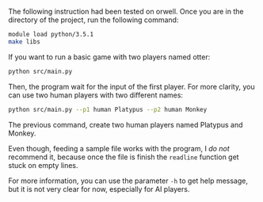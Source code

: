 The following instruction had been tested on orwell.
Once you are in the directory of the project, run the following command:
```bash
module load python/3.5.1
make libs
```
If you want to run a basic game with two players named otter:
```bash
python src/main.py
```
Then, the program wait for the input of the first player.
For more clarity, you can use two human players with two different names:
```bash
python src/main.py --p1 human Platypus --p2 human Monkey
```
The previous command, create two human players named Platypus and Monkey.

Even though, feeding a sample file works with the program, I *do not* recommend
it, because once the file is finish the `readline` function get stuck on empty
lines.

For more information, you can use the parameter `-h` to get help message, but
it is not very clear for now, especially for AI players.
